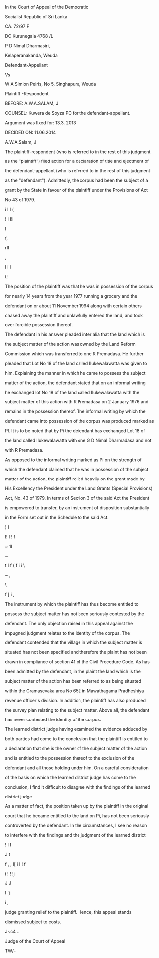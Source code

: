 In the Court of Appeal of the Democratic

Socialist Republic of Sri Lanka

CA. 72/97 F

DC Kurunegala 4768 /L

P D Nimal Dharmasiri,

Kelaperanakanda, Weuda

Defendant-Appellant

Vs

W A Simion Peiris, No 5, Singhapura, Weuda

Plaintiff -Respondent

BEFORE: A.W.A.SALAM, J

COUNSEL: Kuwera de Soyza PC for the defendant-appellant.

Argument was IIxed for: 13.3. 2013

DECIDED ON: 11.06.2014

A.W.A.Salam, J

The plaintiff-respondent (who is referred to in the rest of this judgment

as the "plaintiff") filed action for a declaration of title and ejectment of

the defendant-appellant (who is referred to in the rest of this judgment

as the "defendant"). Admittedly, the corpus had been the subject of a

grant by the State in favour of the plaintiff under the Provisions of Act

No 43 of 1979.

i I I (

! I I!i

I

f,

rII

,

I i I

t!

The position of the plaintiff was that he was in possession of the corpus

for nearly 14 years from the year 1977 running a grocery and the

defendant on or about 11 November 1994 along with certain others

chased away the plaintiff and unlawfully entered the land, and took

over forcible possession thereof.

The defendant in his answer pleaded inter alia that the land which is

the subject matter of the action was owned by the Land Reform

Commission which was transferred to one R Premadasa. He further

pleaded that Lot No 18 of the land called IIukewalawatta was given to

him. Explaining the manner in which he came to possess the subject

matter of the action, the defendant stated that on an informal writing

he exchanged lot No 18 of the land called IIukewalawatta with the

subject matter of this action with R Premadasa on 2 January 1976 and

remains in the possession thereof. The informal writing by which the

defendant came into possession of the corpus was produced marked as

Pl. It is to be noted that by Pi the defendant has exchanged Lot 18 of

the land called IIukewalawatta with one G D Nimal Dharmadasa and not

with R Premadasa.

As opposed to the informal writing marked as Pi on the strength of

which the defendant claimed that he was in possession of the subject

matter of the action, the plaintiff relied heavily on the grant made by

His Excellency the President under the Land Grants (Special Provisions)

Act, No. 43 of 1979. In terms of Section 3 of the said Act the President

is empowered to transfer, by an instrument of disposition substantially

in the Form set out in the Schedule to the said Act.

) I

I! I ! f

~ 1I

~

t I f ( f i i \

~ ,

\

f [ i ,

The instrument by which the plaintiff has thus become entitled to

possess the subject matter has not been seriously contested by the

defendant. The only objection raised in this appeal against the

impugned judgment relates to the identity of the corpus. The

defendant contended that the village in which the subject matter is

situated has not been specified and therefore the plaint has not been

drawn in compliance of section 41 of the Civil Procedure Code. As has

been admitted by the defendant, in the plaint the land which is the

subject matter of the action has been referred to as being situated

within the Gramasevaka area No 652 in Mawathagama Pradheshiya

revenue officer's division. In addition, the plaintiff has also produced

the survey plan relating to the subject matter. Above all, the defendant

has never contested the identity of the corpus.

The learned district judge having examined the evidence adduced by

both parties had come to the conclusion that the plaintiff is entitled to

a declaration that she is the owner of the subject matter of the action

and is entitled to the possession thereof to the exclusion of the

defendant and all those holding under him. On a careful consideration

of the basis on which the learned district judge has come to the

conclusion, I find it difficult to disagree with the findings of the learned

district judge.

As a matter of fact, the position taken up by the plaintiff in the original

court that he became entitled to the land on Pi, has not been seriously

controverted by the defendant. In the circumstances, I see no reason

to interfere with the findings and the judgment of the learned district

! I I

J t

f , , I[ i I ! f

i ! ! !j

J J

I 'j

i ,

judge granting relief to the plaintiff. Hence, this appeal stands

dismissed subject to costs.

J~c4 ..

Judge of the Court of Appeal

TW/-